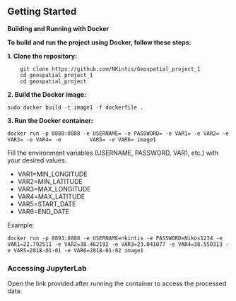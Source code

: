 ## Getting Started

**Building and Running with Docker**

**To build and run the project using Docker, follow these steps:**

**1. Clone the repository:**
```shell
	git clone https://github.com/NKintis/Geospatial_project_1
	cd geospatial_project_1
	cd geospatial_project
```

**2. Build the Docker image:**
```shell
sudo docker build -t image1 -f dockerfile .
```

**3. Run the Docker container:**
```shell
docker run -p 8888:8888 -e USERNAME= -e PASSWORD= -e VAR1= -e VAR2= -e VAR3= -e VAR4= -e 		 VAR5= -e VAR6= image1
```

Fill the environment variables (USERNAME, PASSWORD, VAR1, etc.) with your desired values.
* VAR1=MIN_LONGITUDE 
* VAR2=MIN_LATITUDE 
* VAR3=MAX_LONGITUDE
* VAR4=MAX_LATITUDE
* VAR5=START_DATE
* VAR6=END_DATE

Example:
```shell
docker run -p 8893:8888 -e USERNAME=nkintis -e PASSWORD=Nikos1234 -e VAR1=22.792511 -e VAR2=38.462192 -e VAR3=23.041077 -e VAR4=38.550313 -e VAR5=2018-01-01 -e VAR6=2018-01-02 image1
```

### Accessing JupyterLab

Open the link provided after running the container to access the processed data.



